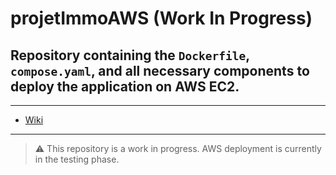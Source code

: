 # projetImmoAWS (Work In Progress)

## Repository containing the `Dockerfile`, `compose.yaml`, and all necessary components to **deploy the application on AWS EC2**.

---
- [Wiki](https://github.com/ManasseTegGbegnohou/projetImmo-AWS-services/wiki)
---
> ⚠️ This repository is a work in progress. AWS deployment is currently in the testing phase.
